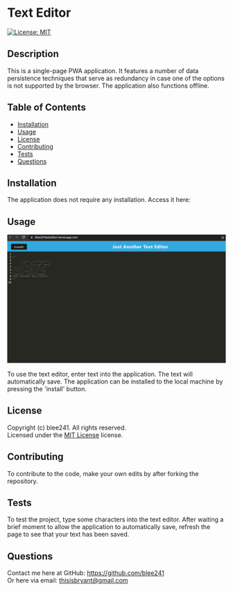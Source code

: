 # Text Editor
  [![License: MIT](https://img.shields.io/badge/License-MIT-yellow.svg)](https://opensource.org/licenses/MIT)

  ## Description

  This is a single-page PWA application. It features a number of data persistence techniques that serve as redundancy in case one of the options is not supported by the browser. The application also functions offline.

  ## Table of Contents

  - [Installation](#installation)
  - [Usage](#usage)
  - [License](#license)
  - [Contributing](#contributing)
  - [Tests](#tests)
  - [Questions](#questions)

  ## Installation

  The application does not require any installation. Access it here: 

  ## Usage

  ![Application screenshot](./imgs/Screenshot%202023-06-11%20200248.jpg)

  To use the text editor, enter text into the application. The text will automatically save. The application can be installed to the local machine by pressing the 'install' button.

  ## License

  Copyright (c) blee241. All rights reserved. <br>
  Licensed under the [MIT License](https://opensource.org/licenses/MIT) license.
  
  ## Contributing

  To contribute to the code, make your own edits by after forking the repository.

  ## Tests

  To test the project, type some characters into the text editor. After waiting a brief moment to allow the application to automatically save, refresh the page to see that your text has been saved.

  ## Questions
  
  Contact me here at GitHub: https://github.com/blee241 <br>
  Or here via email: thisisbryant@gmail.com